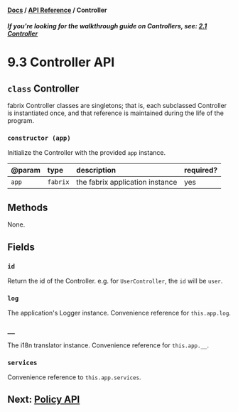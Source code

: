 #### [Docs](../../) / [API Reference](./) / Controller

##### *If you're looking for the walkthrough guide on Controllers, see: [2.1 Controller](../build/controller.md)*

# 9.3 Controller API

## `class` Controller

fabrix Controller classes are singletons; that is, each subclassed Controller is instantiated once, and that reference is maintained during the life of the program.

### `constructor (app)`

Initialize the Controller with the provided `app` instance.

| @param | type | description | required? |
|:---|:---|:---|:---|
| `app` | `fabrix` | the fabrix application instance | yes |

## Methods

None.

## Fields

### `id`

Return the id of the Controller. e.g. for `UserController`, the `id` will be `user`.

### `log`

The application's Logger instance. Convenience reference for `this.app.log`.

### `__`

The i18n translator instance. Convenience reference for `this.app.__`.

### `services`

Convenience reference to `this.app.services`.

## Next: [Policy API](policy.md)
